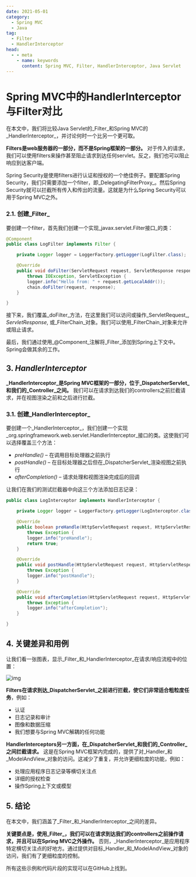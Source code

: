 ```yaml
---
date: 2021-05-01
category:
  - Spring MVC
  - Java
tag:
  - Filter
  - HandlerInterceptor
head:
  - - meta
    - name: keywords
      content: Spring MVC, Filter, HandlerInterceptor, Java Servlet
---
```


# Spring MVC中的HandlerInterceptor与Filter对比

在本文中，我们将比较Java Servlet的_Filter_和Spring MVC的_HandlerInterceptor_，并讨论何时一个比另一个更可取。

**Filters是web服务器的一部分，而不是Spring框架的一部分。** 对于传入的请求，我们可以使用filters来操作甚至阻止请求到达任何servlet。反之，我们也可以阻止响应到达客户端。

Spring Security是使用filters进行认证和授权的一个绝佳例子。要配置Spring Security，我们只需要添加一个filter，即_DelegatingFilterProxy_。然后Spring Security就可以拦截所有传入和传出的流量。这就是为什么Spring Security可以用于Spring MVC之外。

### 2.1. 创建_Filter_

要创建一个filter，首先我们创建一个实现_javax.servlet.Filter接口_的类：

```java
@Component
public class LogFilter implements Filter {

    private Logger logger = LoggerFactory.getLogger(LogFilter.class);

    @Override
    public void doFilter(ServletRequest request, ServletResponse response, FilterChain chain)
        throws IOException, ServletException {
        logger.info("Hello from: " + request.getLocalAddr());
        chain.doFilter(request, response);
    }

}
```

接下来，我们覆盖_doFilter_方法，在这里我们可以访问或操作_ServletRequest_, _ServletResponse_, 或_FilterChain_对象。我们可以使用_FilterChain_对象来允许或阻止请求。

最后，我们通过使用_@Component_注解将_Filter_添加到Spring上下文中。Spring会做其余的工作。

## 3. _HandlerInterceptor_

**_HandlerInterceptor_是Spring MVC框架的一部分，位于_DispatcherServlet_和我们的_Controller_之间。** 我们可以在请求到达我们的controllers之前拦截请求，并在视图渲染之前和之后进行拦截。

### 3.1. 创建_HandlerInterceptor_

要创建一个_HandlerInterceptor_，我们创建一个实现_org.springframework.web.servlet.HandlerInterceptor_接口的类。这使我们可以选择覆盖三个方法：

- _preHandle()_ – 在调用目标处理器之前执行
- _postHandle()_ – 在目标处理器之后但在_DispatcherServlet_渲染视图之前执行
- _afterCompletion()_ – 请求处理和视图渲染完成后的回调

让我们在我们的测试拦截器中向这三个方法添加日志记录：

```java
public class LogInterceptor implements HandlerInterceptor {

    private Logger logger = LoggerFactory.getLogger(LogInterceptor.class);

    @Override
    public boolean preHandle(HttpServletRequest request, HttpServletResponse response, Object handler)
        throws Exception {
        logger.info("preHandle");
        return true;
    }

    @Override
    public void postHandle(HttpServletRequest request, HttpServletResponse response, Object handler, ModelAndView modelAndView)
        throws Exception {
        logger.info("postHandle");
    }

    @Override
    public void afterCompletion(HttpServletRequest request, HttpServletResponse response, Object handler, Exception ex)
        throws Exception {
        logger.info("afterCompletion");
    }

}
```

## 4. 关键差异和用例

让我们看一张图表，显示_Filter_和_HandlerInterceptor_在请求/响应流程中的位置：

![img](https://www.baeldung.com/wp-content/uploads/2021/05/filters_vs_interceptors.jpg)

**Filters在请求到达_DispatcherServlet_之前进行拦截，使它们非常适合粗粒度任务**，例如：

- 认证
- 日志记录和审计
- 图像和数据压缩
- 我们想要与Spring MVC解耦的任何功能

**HandlerInterceptors另一方面，在_DispatcherServlet_和我们的_Controller_之间拦截请求。** 这是在Spring MVC框架内完成的，提供了对_Handler_和_ModelAndView_对象的访问。这减少了重复，并允许更细粒度的功能，例如：

- 处理应用程序日志记录等横切关注点
- 详细的授权检查
- 操作Spring上下文或模型

## 5. 结论

在本文中，我们涵盖了_Filter_和_HandlerInterceptor_之间的差异。

**关键要点是，使用_Filter_，我们可以在请求到达我们的controllers之前操作请求，并且可以在Spring MVC之外操作。** 否则，_HandlerInterceptor_是应用程序特定横切关注点的好地方。通过提供对目标_Handler_和_ModelAndView_对象的访问，我们有了更细粒度的控制。

所有这些示例和代码片段的实现可以在GitHub上找到。